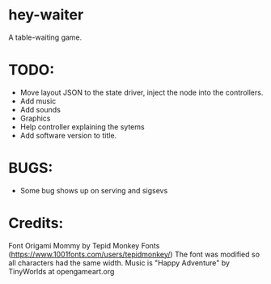 # hey-waiter
A table-waiting game.

# TODO:

- Move layout JSON to the state driver, inject the node into the controllers.
- Add music
- Add sounds
- Graphics
- Help controller explaining the sytems
- Add software version to title.

# BUGS:

- Some bug shows up on serving and sigsevs

# Credits:

Font Origami Mommy by Tepid Monkey Fonts (https://www.1001fonts.com/users/tepidmonkey/)
The font was modified so all characters had the same width.
Music is "Happy Adventure" by TinyWorlds at opengameart.org

